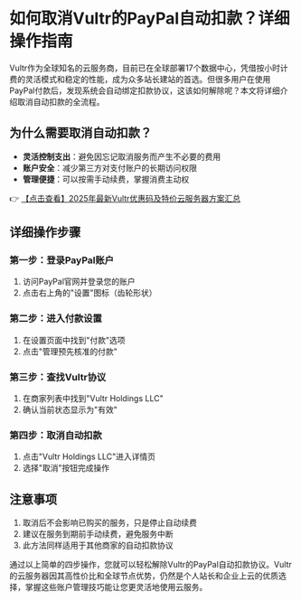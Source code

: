 # 如何取消Vultr的PayPal自动扣款？详细操作指南

Vultr作为全球知名的云服务商，目前已在全球部署17个数据中心，凭借按小时计费的灵活模式和稳定的性能，成为众多站长建站的首选。但很多用户在使用PayPal付款后，发现系统会自动绑定扣款协议，这该如何解除呢？本文将详细介绍取消自动扣款的全流程。

## 为什么需要取消自动扣款？

- **灵活控制支出**：避免因忘记取消服务而产生不必要的费用
- **账户安全**：减少第三方对支付账户的长期访问权限
- **管理便捷**：可以按需手动续费，掌握消费主动权

👉 [【点击查看】2025年最新Vultr优惠码及特价云服务器方案汇总](https://bit.ly/VuLtr)

## 详细操作步骤

### 第一步：登录PayPal账户
1. 访问PayPal官网并登录您的账户
2. 点击右上角的"设置"图标（齿轮形状）

### 第二步：进入付款设置
1. 在设置页面中找到"付款"选项
2. 点击"管理预先核准的付款"

### 第三步：查找Vultr协议
1. 在商家列表中找到"Vultr Holdings LLC"
2. 确认当前状态显示为"有效"

### 第四步：取消自动扣款
1. 点击"Vultr Holdings LLC"进入详情页
2. 选择"取消"按钮完成操作

## 注意事项

1. 取消后不会影响已购买的服务，只是停止自动续费
2. 建议在服务到期前手动续费，避免服务中断
3. 此方法同样适用于其他商家的自动扣款协议

通过以上简单的四步操作，您就可以轻松解除Vultr的PayPal自动扣款协议。Vultr的云服务器因其高性价比和全球节点优势，仍然是个人站长和企业上云的优质选择，掌握这些账户管理技巧能让您更灵活地使用云服务。